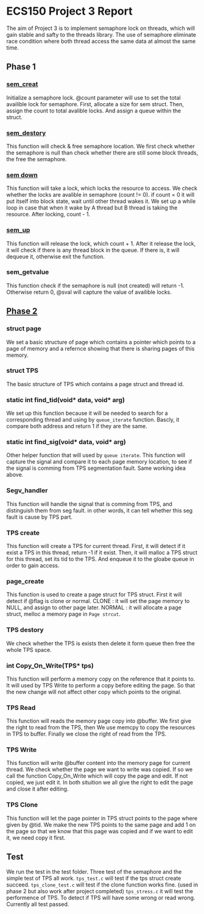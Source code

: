 # ECS150 Project 3 Report #
The aim of Project 3 is to implement semaphore lock on threads, which will gain
stable and safty to the threads library. The use of semaphore eliminate race 
condition where both thread access the same data at almost the same time.

## Phase 1 ##

### [sem_creat](https://github.com/zhongquanchen/ecs150proj3/blob/ddd85a60f9c8cff59177354358493df40586cc4a/libuthread/sem.c#L17) ###

Initialize a semaphore lock. @count parameter will use to set the total availible
lock for semaphore. First, allocate a size for sem struct. Then, assign the count
to total avalible locks. And assign a queue within the struct.

### [sem_destory](https://github.com/zhongquanchen/ecs150proj3/blob/ddd85a60f9c8cff59177354358493df40586cc4a/libuthread/sem.c#L27) ###

This function will check & free semaphore location. 
We first check whether the semaphore is null than check whether there are still
some block threads, the free the semaphore.

### [sem down](https://github.com/zhongquanchen/ecs150proj3/blob/ddd85a60f9c8cff59177354358493df40586cc4a/libuthread/sem.c#L37) ###

This function will take a lock, which locks the resource to access. 
We check whether the locks are avalible in semaphore (count != 0). if count = 0
it will put itself into block state, wait until other thread wakes it. We set
up a while loop in case that when it wake by A thread but B thread is taking 
the resource. After locking, count - 1.

### [sem_up](https://github.com/zhongquanchen/ecs150proj3/blob/ddd85a60f9c8cff59177354358493df40586cc4a/libuthread/sem.c#L57) ###

This function will release the lock, which count + 1.
After it release the lock, it will check if there is any thread block in the 
queue. If there is, it will dequeue it, otherwise exit the function.

### sem_getvalue ###

This function check if the semaphore is null (not created) will return -1.
Otherwise return 0, @sval will capture the value of availible locks.

## [Phase 2](https://github.com/zhongquanchen/ecs150proj3/blob/ddd85a60f9c8cff59177354358493df40586cc4a/libuthread/tps.c#L25) ##

### struct page ###

We set a basic structure of page which contains a pointer which points to a page 
of memory and a refernce showing that there is sharing pages of this memory.

### struct TPS ###

The basic structure of TPS which contains a page struct and thread id.

### static int find_tid(void* data, void* arg) ###

We set up this function because it will be needed to search for a corresponding 
thread and using by ` queue_iterate ` function. Bascly, it compare both address
and return 1 if they are the same. 

### static int find_sig(void* data, void* arg) ###

Other helper function that will used by ` queue iterate `. This function will
capture the signal and compare it to each page memory location, to see if the
signal is comming from TPS segmentation fault. Same working idea above. 

### Segv_handler ###

This function will handle the signal that is comming from TPS, and distinguish
them from seg fault. in other words, it can tell whether this seg fault is cause
by TPS part.

### TPS create ###

This function will create a TPS for current thread. 
First, it will detect if it exist a TPS in this thread, return -1 if it exist.
Then, it will malloc a TPS struct for this thread, set its tid to the TPS. 
And enqueue it to the gloabe queue in order to gain access. 

### page_create ###

This function is used to create a page struct for TPS struct. 
First it will detect if @flag is clone or normal.
CLONE : it will set the page memory to NULL, and assign to other page later.
NORMAL : it will allocate a page struct, melloc a memory page in ` Page strcut `.

### TPS destory ###

We check whether the TPS is exists then delete it form queue then free the whole
TPS space.

### int Copy_On_Write(TPS* tps) ###

This function will perform a memory copy on the reference that it points to.
It will used by TPS Write to perform a copy before editing the page. So that
the new change will not affect other copy which points to the original.

### TPS Read ###

This function will reads the memory page copy into @buffer. 
We first give the right to read from the TPS, then We use memcpy to copy the
resources in TPS to buffer. Finally we close the right of read from the TPS.

### TPS Write ###

This function will write @buffer content into the memory page for current thread.
We check whether the page we want to write was copied. If so we call the function
Copy_On_Write which will copy the page and edit. If not copied, we just edit it.
In both situition we all give the right to edit the page and close it after
editing.

### TPS Clone ###

This function will let the page pointer in TPS struct points to the page where given
by @tid.
We make the new TPS points to the same page and add 1 on the page so that we
know that this page was copied and if we want to edit it, we need copy it first.

## Test ##

We run the test in the test folder. Three test of the semaphore and
the simple test of TPS all work. 
` tps_test.c ` will test if the tps struct create succeed. 
` tps_clone_test.c ` will test if the clone function works fine. (used in phase 2 but 
also work after project completed)
` tps_stress.c ` it will test the performence of TPS. To detect if TPS will have some 
 wrong or read wrong.
 Currently all test passed. 
